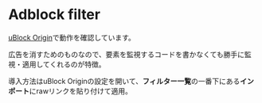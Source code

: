 # Adblock filter

[uBlock Origin](https://github.com/gorhill/uBlock)で動作を確認しています。

広告を消すためのものなので、要素を監視するコードを書かなくても勝手に監視・適用してくれるのが特徴。

導入方法はuBlock Originの設定を開いて、**フィルター一覧**の一番下にある**インポート**にrawリンクを貼り付けて適用。
